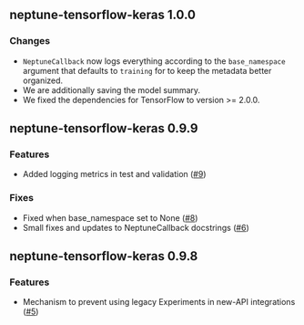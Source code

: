 ## neptune-tensorflow-keras 1.0.0

### Changes

- `NeptuneCallback` now logs everything according to the `base_namespace` argument that defaults to `training` for
  to keep the metadata better organized.
- We are additionally saving the model summary.
- We fixed the dependencies for TensorFlow to version >= 2.0.0.

## neptune-tensorflow-keras 0.9.9

### Features
- Added logging metrics in test and validation ([#9](https://github.com/neptune-ai/neptune-tensorflow-keras/pull/9))

### Fixes
- Fixed when base_namespace set to None ([#8](https://github.com/neptune-ai/neptune-tensorflow-keras/pull/8))
- Small fixes and updates to NeptuneCallback docstrings ([#6](https://github.com/neptune-ai/neptune-tensorflow-keras/pull/6))

## neptune-tensorflow-keras 0.9.8

### Features
- Mechanism to prevent using legacy Experiments in new-API integrations ([#5](https://github.com/neptune-ai/neptune-tensorflow-keras/pull/5))
